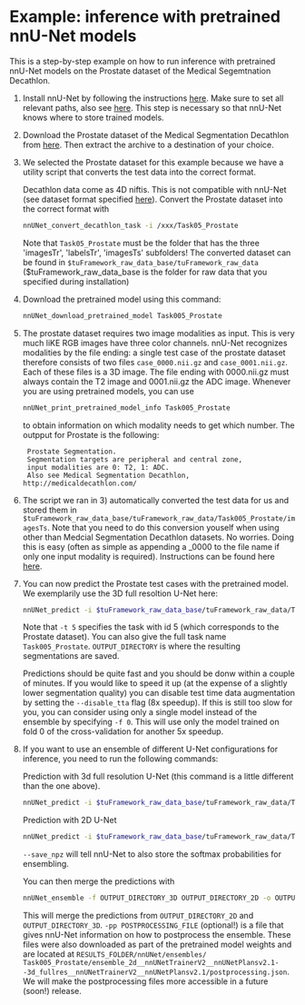 # Example: inference with pretrained nnU-Net models

This is a step-by-step example on how to run inference with pretrained nnU-Net models on the Prostate dataset of the 
Medical Segemtnation Decathlon.

1) Install nnU-Net by following the instructions [here](../readme.md#installation). Make sure to set all relevant paths, 
also see [here](setting_up_paths.md). This step is necessary so that nnU-Net knows where to store trained models.
2) Download the Prostate dataset of the Medical Segmentation Decathlon from 
[here](https://drive.google.com/drive/folders/1HqEgzS8BV2c7xYNrZdEAnrHk7osJJ--2). Then extract the archive to a 
destination of your choice.
3) We selected the Prostate dataset for this example because we have a utility script that converts the test data into 
the correct format. 

    Decathlon data come as 4D niftis. This is not compatible with nnU-Net (see dataset format specified 
    [here](dataset_conversion.md)). Convert the Prostate dataset into the correct format with

    ```bash
    nnUNet_convert_decathlon_task -i /xxx/Task05_Prostate
    ```
    
    Note that `Task05_Prostate` must be the folder that has the three 'imagesTr', 'labelsTr', 'imagesTs' subfolders!
    The converted dataset can be found in `$tuFramework_raw_data_base/tuFramework_raw_data` ($tuFramework_raw_data_base is the folder for
    raw data that you specified during installation)
4) Download the pretrained model using this command:
    ```bash
    nnUNet_download_pretrained_model Task005_Prostate
    ```
5) The prostate dataset requires two image modalities as input. This is very much liKE RGB images have three color channels. 
nnU-Net recognizes modalities by the file ending: a single test case of the prostate dataset therefore consists of two files 
`case_0000.nii.gz` and `case_0001.nii.gz`. Each of these files is a 3D image. The file ending with 0000.nii.gz must 
always contain the T2 image and 0001.nii.gz the ADC image. Whenever you are using pretrained models, you can use
    ```bash
    nnUNet_print_pretrained_model_info Task005_Prostate
    ```
   to obtain information on which modality needs to get which number. The outpput for Prostate is the following:
    
        Prostate Segmentation. 
        Segmentation targets are peripheral and central zone, 
        input modalities are 0: T2, 1: ADC. 
        Also see Medical Segmentation Decathlon, http://medicaldecathlon.com/
6) The script we ran in 3) automatically converted the test data for us and stored them in
`$tuFramework_raw_data_base/tuFramework_raw_data/Task005_Prostate/imagesTs`. Note that you need to do this conversion youself when
using other than Medcial Segmentation Decathlon datasets. No worries. Doing this is easy (often as simple as appending 
a _0000 to the file name if only one input modality is required). Instructions can be found here [here](data_format_inference.md).
7) You can now predict the Prostate test cases with the pretrained model. We exemplarily use the 3D full resoltion U-Net here:
    ```bash
    nnUNet_predict -i $tuFramework_raw_data_base/tuFramework_raw_data/Task005_Prostate/imagesTs/ -o OUTPUT_DIRECTORY -t 5 -m 3d_fullres
    ``` 
    Note that `-t 5` specifies the task with id 5 (which corresponds to the Prostate dataset). You can also give the full 
    task name `Task005_Prostate`. `OUTPUT_DIRECTORY` is where the resulting segmentations are saved.
    
    Predictions should be quite fast and you should be donw within a couple of minutes. If you would like to speed it 
    up (at the expense of a slightly lower segmentation quality) you can disable test time data augmentation by 
    setting the `--disable_tta` flag (8x speedup). If this is still too slow for you, you can consider using only a 
    single model instead of the ensemble by specifying `-f 0`. This will use only the model trained on fold 0 of the 
    cross-validation for another 5x speedup.
8) If you want to use an ensemble of different U-Net configurations for inference, you need to run the following commands:

    Prediction with 3d full resolution U-Net (this command is a little different than the one above). 
    ```bash
    nnUNet_predict -i $tuFramework_raw_data_base/tuFramework_raw_data/Task005_Prostate/imagesTs/ -o OUTPUT_DIRECTORY_3D -t 5 --save_npz -m 3d_fullres
    ```
    
    Prediction with 2D U-Net
    ```bash
    nnUNet_predict -i $tuFramework_raw_data_base/tuFramework_raw_data/Task005_Prostate/imagesTs/ -o OUTPUT_DIRECTORY_2D -t 5 --save_npz -m 2d
    ```
    `--save_npz` will tell nnU-Net to also store the softmax probabilities for ensembling. 
    
    You can then merge the predictions with
    ```bash
    nnUNet_ensemble -f OUTPUT_DIRECTORY_3D OUTPUT_DIRECTORY_2D -o OUTPUT_FOLDER_ENSEMBLE -pp POSTPROCESSING_FILE
    ```
   This will merge the predictions from `OUTPUT_DIRECTORY_2D` and `OUTPUT_DIRECTORY_3D`. `-pp POSTPROCESSING_FILE` 
   (optional!) is a file that gives nnU-Net information on how to postprocess the ensemble. These files were also 
   downloaded as part of the pretrained model weights and are located at `RESULTS_FOLDER/nnUNet/ensembles/
   Task005_Prostate/ensemble_2d__nnUNetTrainerV2__nnUNetPlansv2.1--3d_fullres__nnUNetTrainerV2__nnUNetPlansv2.1/postprocessing.json`. 
   We will make the postprocessing files more accessible in a future (soon!) release.

